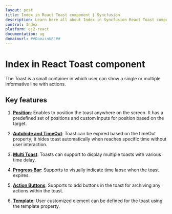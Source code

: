 ```yaml
---
layout: post
title: Index in React Toast component | Syncfusion
description: Learn here all about Index in Syncfusion React Toast component of Syncfusion Essential JS 2 and more.
control: Index 
platform: ej2-react
documentation: ug
domainurl: ##DomainURL##
---
```


# Index in React Toast component

The Toast is a small container in which user can show a single or multiple informative line with actions.

## Key features

1. **[Position](./position/)**: Enables to position the toast anywhere on the screen. It has a predefined set of positions and custom inputs for position based on the target.

2. **[Autohide and TimeOut](./timeout/)**: Toast can be expired based on the timeOut property; it hides toast automatically when reaches specific time without user interaction.

3. **[Multi Toast](./how-to/show-multiple-toasts-in-various-positions/)**: Toasts can support to display multiple toasts with various time delay.

4. **[Progress Bar](./how-to/customize-progress-bar-theme-and-sizing/)**: Supports to visually indicate time lapse when the toast expires.

5. **[Action Buttons](./action-buttons/)**: Supports to add buttons in the toast for archiving any actions within the toast.

6. **[Template](./template/)**: User customized element can be defined for the toast using the template property.
